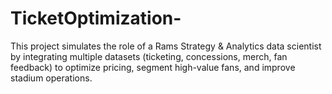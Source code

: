 # TicketOptimization-
This project simulates the role of a Rams Strategy &amp; Analytics data scientist by integrating multiple datasets (ticketing, concessions, merch, fan feedback) to optimize pricing, segment high-value fans, and improve stadium operations.
